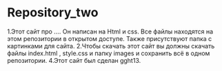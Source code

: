 # Repository_two
1.Этот сайт про .... Он написан на Html и css. Все файлы находятся на этом репозитории в открытом доступе. Также присутствуют папка с картинками для сайта.
2.Чтобы скачать этот сайт вы должны скачать файлы index.html , style.css и папку images и сохранить всё в одном репозитории.
4.Этот сайт был сделан gght13.

